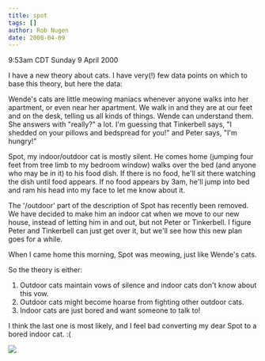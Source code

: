 ```yaml
---
title: spot
tags: []
author: Rob Nugen
date: 2000-04-09
---
```


<title>Spot</title>
<p class=date>9:53am CDT Sunday 9 April 2000</p>

<p>I have a new theory about cats.  I have very(!) few data points on
which to base this theory, but here the data:

<p>Wende's cats are little meowing maniacs whenever anyone walks into
her apartment, or even near her apartment.  We walk in and they are at
our feet and on the desk, telling us all kinds of things.  Wende can
understand them.  She answers with "really?" a lot. I'm guessing that
Tinkerbell says, "I shedded on your pillows and bedspread for you!"
and Peter says, "I'm hungry!"

<p>Spot, my indoor/outdoor cat is mostly silent.  He comes home
(jumping four feet from tree limb to my bedroom window) walks over the
bed (and anyone who may be in it) to his food dish.  If there is no
food, he'll sit there watching the dish until food appears.  If no
food appears by 3am, he'll jump into bed and ram his head into my face
to let me know about it.

<p>The '/outdoor' part of the description of Spot has recently been
removed.  We have decided to make him an indoor cat when we move to
our new house, instead of letting him in and out, but not Peter or
Tinkerbell.  I figure Peter and Tinkerbell can just get over it, but
we'll see how this new plan goes for a while.

<p>When I came home this morning, Spot was meowing, just like Wende's cats.

<p>So the theory is either:
<ol>
<li>Outdoor cats maintain vows of silence and indoor cats don't know about this vow.

<li>Outdoor cats might become hoarse from fighting other outdoor cats.

<li>Indoor cats are just bored and want someone to talk to!
</ol>

<p>I think the last one is most likely, and I feel bad converting my dear Spot to a bored indoor cat.  :(

<p><img src='/images/rob/wL-ROB.gif'>







